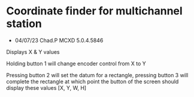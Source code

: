 # Coordinate finder for multichannel station

- 04/07/23 Chad.P MCXD 5.0.4.5846

Displays X & Y values

Holding button 1 will change encoder control from X to Y

Pressing button 2 will set the datum for a rectangle, pressing button 3 will complete the rectangle at which point the button of the screen should display these values [X, Y, W, H]
